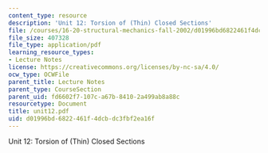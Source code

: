 ```yaml
---
content_type: resource
description: 'Unit 12: Torsion of (Thin) Closed Sections'
file: /courses/16-20-structural-mechanics-fall-2002/d01996bd6822461f4dcbdc3fbf2ea16f_unit12.pdf
file_size: 407328
file_type: application/pdf
learning_resource_types:
- Lecture Notes
license: https://creativecommons.org/licenses/by-nc-sa/4.0/
ocw_type: OCWFile
parent_title: Lecture Notes
parent_type: CourseSection
parent_uid: fd6602f7-107c-a67b-8410-2a499ab8a88c
resourcetype: Document
title: unit12.pdf
uid: d01996bd-6822-461f-4dcb-dc3fbf2ea16f
---
```

Unit 12: Torsion of (Thin) Closed Sections